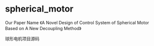 # spherical_motor

Our Paper Name 《A Novel Design of Control System of Spherical Motor
Based on A New Decoupling Method》

球形电机项目源码